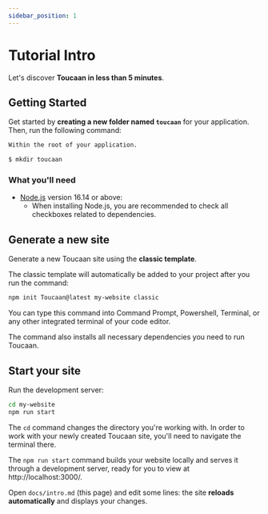 ```yaml
---
sidebar_position: 1
---
```


# Tutorial Intro

Let's discover **Toucaan in less than 5 minutes**.

## Getting Started

Get started by **creating a new folder named `toucaan`** for your application. Then, run the following command:

```bash
Within the root of your application.

$ mkdir toucaan

```


### What you'll need

- [Node.js](https://nodejs.org/en/download/) version 16.14 or above:
  - When installing Node.js, you are recommended to check all checkboxes related to dependencies.

## Generate a new site

Generate a new Toucaan site using the **classic template**.

The classic template will automatically be added to your project after you run the command:

```bash
npm init Toucaan@latest my-website classic
```

You can type this command into Command Prompt, Powershell, Terminal, or any other integrated terminal of your code editor.

The command also installs all necessary dependencies you need to run Toucaan.

## Start your site

Run the development server:

```bash
cd my-website
npm run start
```

The `cd` command changes the directory you're working with. In order to work with your newly created Toucaan site, you'll need to navigate the terminal there.

The `npm run start` command builds your website locally and serves it through a development server, ready for you to view at http://localhost:3000/.

Open `docs/intro.md` (this page) and edit some lines: the site **reloads automatically** and displays your changes.